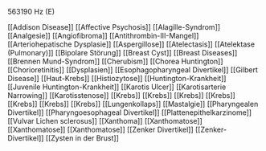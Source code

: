 563190 Hz (E)

[[Addison Disease]]
[[Affective Psychosis]]
[[Alagille-Syndrom]]
[[Analgesie]]
[[Angiofibroma]]
[[Antithrombin-III-Mangel]]
[[Arteriohepatische Dysplasie]]
[[Aspergillose]]
[[Atelectasis]]
[[Atelektase (Pulmonary)]]
[[Bipolare Störung]]
[[Breast Cyst]]
[[Breast Diseases]]
[[Brennen Mund-Syndrom]]
[[Cherubism]]
[[Chorea Huntington]]
[[Chorioretinitis]]
[[Dysplasien]]
[[Esophagopharyngeal Divertikel]]
[[Gilbert Disease]]
[[Haut-Krebs]]
[[Histiozytose]]
[[Huntington-Krankheit]]
[[Juvenile Huntington-Krankheit]]
[[Karotis Ulcer]]
[[Karotisarterie Narrowing]]
[[Karotisstenose]]
[[Krebs]]
[[Krebs]]
[[Krebs]]
[[Krebs]]
[[Krebs]]
[[Krebs]]
[[Krebs]]
[[Lungenkollaps]]
[[Mastalgie]]
[[Pharyngealen Divertikel]]
[[Pharyngoesophageal Divertikel]]
[[Plattenepithelkarzinome]]
[[Vulvar Lichen sclerosus]]
[[Xanthoma]]
[[Xanthomatose]]
[[Xanthomatose]]
[[Xanthomatose]]
[[Zenker Divertikel]]
[[Zenker-Divertikel]]
[[Zysten in der Brust]]